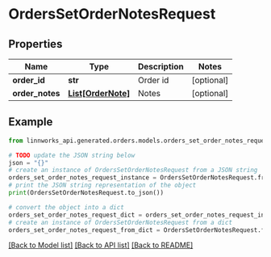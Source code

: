 # OrdersSetOrderNotesRequest


## Properties

Name | Type | Description | Notes
------------ | ------------- | ------------- | -------------
**order_id** | **str** | Order id | [optional] 
**order_notes** | [**List[OrderNote]**](OrderNote.md) | Notes | [optional] 

## Example

```python
from linnworks_api.generated.orders.models.orders_set_order_notes_request import OrdersSetOrderNotesRequest

# TODO update the JSON string below
json = "{}"
# create an instance of OrdersSetOrderNotesRequest from a JSON string
orders_set_order_notes_request_instance = OrdersSetOrderNotesRequest.from_json(json)
# print the JSON string representation of the object
print(OrdersSetOrderNotesRequest.to_json())

# convert the object into a dict
orders_set_order_notes_request_dict = orders_set_order_notes_request_instance.to_dict()
# create an instance of OrdersSetOrderNotesRequest from a dict
orders_set_order_notes_request_from_dict = OrdersSetOrderNotesRequest.from_dict(orders_set_order_notes_request_dict)
```
[[Back to Model list]](../README.md#documentation-for-models) [[Back to API list]](../README.md#documentation-for-api-endpoints) [[Back to README]](../README.md)



